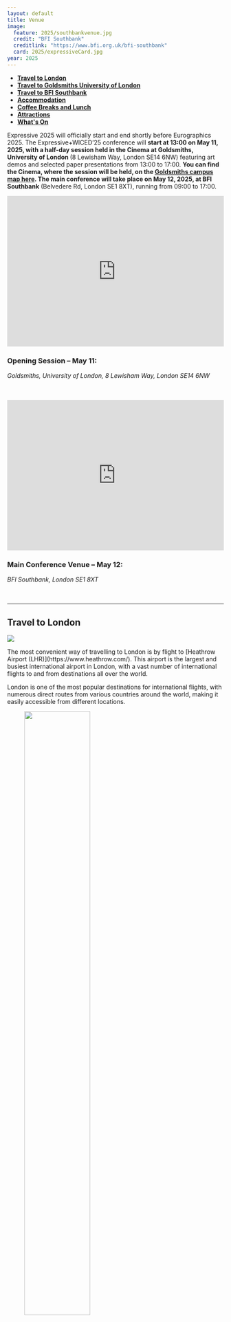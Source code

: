 ```yaml
---
layout: default
title: Venue
image:
  feature: 2025/southbankvenue.jpg
  credit: "BFI Southbank"
  creditlink: "https://www.bfi.org.uk/bfi-southbank"
  card: 2025/expressiveCard.jpg
year: 2025
---
```


* **[Travel to London](#travel-to-london)**
* **[Travel to Goldsmiths University of London](#travel-to-goldsmiths-university-of-london)**
* **[Travel to BFI Southbank](#travel-to-bfi-southbank)**
* **[Accommodation](#accommodation)**
* **[Coffee Breaks and Lunch](#coffee-breaks-and-lunch)**
* **[Attractions](#attractions)**
* **[What's On](#whats-on)**

Expressive 2025 will officially start and end shortly before Eurographics 2025. The Expressive+WICED’25 conference will <b>start at 13:00 on May 11, 2025, with a half-day session held in the Cinema at Goldsmiths, University of London </b> (8 Lewisham Way, London SE14 6NW) featuring art demos and selected paper presentations from 13:00 to 17:00. <b> You can find the Cinema, where the session will be held, on the <a href="https://www.gold.ac.uk/campus-map/cinema/">Goldsmiths campus map here</a>. The main conference will take place on May 12, 2025, at BFI Southbank</b> (Belvedere Rd, London SE1 8XT), running from 09:00 to 17:00.
<div class="row">

<div class="col-7 col-sm-7 col-lg-7" markdown="1">

<iframe width="100%" height="350" frameborder="0" style="border:0" src="https://www.google.com/maps/embed?pb=!1m18!1m12!1m3!1d2485.1218758597!2d-0.0379919236448783!3d51.47427717180588!2m3!1f0!2f0!3f0!3m2!1i1024!2i768!4f13.1!3m3!1m2!1s0x487602f81f1bd2cf%3A0xeb2cff5d2300d7f8!2sGoldsmiths%2C%20University%20of%20London!5e0!3m2!1sen!2spt!4v1743410522609!5m2!1sen!2spt" allowfullscreen>
</iframe>

</div>

<h3>Opening Session – May 11:</h3>

<!-- <i><a href="https://www.coventgarden.com/listings/london-film-museum/">London Film Museum</a></i><br/> -->

<i>Goldsmiths, University of London, 8 Lewisham Way, London SE14 6NW<br/></i><br/><br/>

<!-- with the partial support of:

<i><a href="http://entimement.dibris.unige.it">EU Horizon 2020 FET PROACTIVE project EnTimeMent n.824160 (2019-2022)</a></i><br/><br/>

<img src="/img/h2020_mod_01.png" width="25%" class="img-responsive pull-center"> -->

</div>

<div class="row">

<div class="col-7 col-sm-7 col-lg-7" markdown="1">

<iframe width="100%" height="350" frameborder="0" style="border:0" src="https://www.google.com/maps/embed?pb=!1m18!1m12!1m3!1d2483.343136911277!2d-0.11771348807949361!3d51.50692047169557!2m3!1f0!2f0!3f0!3m2!1i1024!2i768!4f13.1!3m3!1m2!1s0x487604b7e7c78711%3A0x3427f18d546137bd!2sBFI%20Southbank!5e0!3m2!1spt-PT!2spt!4v1742469914382!5m2!1spt-PT!2spt" allowfullscreen>
</iframe>

</div>

<h3>Main Conference Venue – May 12:</h3>

<!-- <i><a href="https://www.coventgarden.com/listings/london-film-museum/">London Film Museum</a></i><br/> -->

<i>BFI Southbank, London SE1 8XT<br/></i><br/><br/>

<!-- with the partial support of:

<i><a href="http://entimement.dibris.unige.it">EU Horizon 2020 FET PROACTIVE project EnTimeMent n.824160 (2019-2022)</a></i><br/><br/>

<img src="/img/h2020_mod_01.png" width="25%" class="img-responsive pull-center"> -->

</div>

---
## Travel to London

<div class="row">

<div class="col-3 col-sm-3 col-lg-3 top1">
  <p><img src="/img/2025/Airport.jpeg" class="img-responsive"></p>
</div>

<div class="col-8 col-sm-8 col-lg-8" markdown="1">
The most convenient way of travelling to London is by flight to [Heathrow Airport (LHR)](https://www.heathrow.com/). This airport is the largest and busiest international airport in London, with a vast number of international flights to and from destinations all over the world.
</div>

</div>

London is one of the most popular destinations for international flights, with numerous direct routes from various countries around the world, making it easily accessible from different locations.

<figure>
<img src="/img/2025/flying_connections.png" width="60%" class="img-responsive pull-center">
</figure>
---
## Travel to Goldsmiths University of London

To reach Goldsmiths, University of London (8 Lewisham Way, London SE14 6NW) from Heathrow Airport (LHR), you have several convenient options:

1. By Tube (London Underground):
    * Take the Piccadilly Line from Heathrow Airport towards Central London.
    * Change at Green Park to the Jubilee Line and travel towards London Bridge.
    * At London Bridge, switch to National Rail services and take a train to New Cross Gate or New Cross Station (both are within walking distance of Goldsmiths).
The total journey takes approximately 60-70 minutes.

2. By Train:
    * Take the Heathrow Express from Heathrow Airport to Paddington Station (15 minutes).
    * From Paddington, take the Bakerloo Line (Underground) to Charing Cross.
    * From Charing Cross, take a National Rail train to New Cross Station.
Walk to Goldsmiths from New Cross (about 5 minutes). This option takes around 50-60 minutes.

3. By Taxi:
    * Taxis are available from Heathrow. 
The journey to Goldsmiths takes around 60-90 minutes, depending on traffic.

4. By Bus:
    * You can take the National Express or a local bus service from Heathrow to Central London.
    * From Central London, use the Tube or National Rail to reach New Cross Station.
    * Walk to Goldsmiths from there.

Each of these options provides a convenient way to travel from Heathrow Airport to Goldsmiths, University of London, with the Tube and train being the most cost-effective and a taxi being the most direct.

---
## Travel to BFI Southbank

To reach BFI Southbank (London SE1 8XT) from Heathrow Airport (LHR), you have several convenient options:

1. By Tube (London Underground):
    * Take the Piccadilly Line from Heathrow Airport towards Central London.
    * Change at Green Park to the Jubilee Line and travel towards Waterloo.
    * From Waterloo Station, it’s about a 5-minute walk to BFI Southbank.
This journey takes approximately 50-60 minutes.

2. By Train:
    * Take the Heathrow Express from Heathrow Airport to Paddington Station (15 minutes).
    * From Paddington, take the Bakerloo Line (Underground) to Waterloo.
    * Walk to BFI Southbank from Waterloo Station.
This option takes around 40-50 minutes.

3. By Taxi:
    * Taxis are available from Heathrow. 
The journey to BFI Southbank takes around 30-45 minutes, depending on traffic.

4. By Bus:
    * You can take the National Express or a local bus service from Heathrow to Central London, then use the Tube or a taxi to reach BFI Southbank.

Each of these options provides a convenient way to travel from Heathrow Airport to BFI Southbank, with the Tube being the most cost-effective and the taxi being the most direct.

---
## Accommodation


The conference venue  is close to a wide range of accommodation options, including hotels and bed & breakfasts. Attendees of Eurographics 2025 and co-located events are encouraged to use their preferred hotel booking platforms to secure the best rates.

Please note that London is a popular tourist destination in May, so we strongly advise booking your accommodation well in advance. If you encounter any difficulties in securing accommodation for the symposium, please feel free to contact the general chairs at [{{site.symposium[page.year].contact}}](mailto:{{site.symposium[page.year].contact}}).

---
<!-- ## Coffee Breaks and Lunch

Coffee and lunch breaks will be held at Santa Maria di Castello, which is a 1-minute walk (120m) from Casa Paganini.

<div class="row">
<figure class="col-4 col-sm-4 col-lg-4 top0">
<img src="/img/2019/cloister_garden_1.JPG" class="img-responsive img-thumbnail">
</figure>

<figure class="col-4 col-sm-4 col-lg-4 top0">
<img src="/img/2019/cloister_garden_2.JPG" class="img-responsive img-thumbnail">
</figure>

<figure class="col-4 col-sm-4 col-lg-4 top0">
<img src="/img/2019/cloister_garden_3.JPG" class="img-responsive img-thumbnail">
</figure>

<figure class="col-4 col-sm-4 col-lg-4 top0">
<img src="/img/2019/cloister_garden_4.JPG" class="img-responsive img-thumbnail">
</figure>

<figure class="col-4 col-sm-4 col-lg-4 top0">
<img src="/img/2019/cloister_garden_5.JPG" class="img-responsive img-thumbnail">
</figure>

<figure class="col-4 col-sm-4 col-lg-4 top0">
<img src="/img/2019/cloister_garden_6.JPG" class="img-responsive img-thumbnail">
<figcaption class="image-credit">Images copyright by Santa Maria di Castello.</figcaption>
</figure>
</div>

--- -->
## Attractions

<figure class="col-12 col-sm-12 col-lg-12 top0">
  <img src="/img/2025/london-attractions.webp" class="img-responsive img-thumbnail">
  <figcaption class="image-credit">Iconic London Attractions.</figcaption>
</figure>

__London__ , the capital of the United Kingdom, is a world-renowned city blending historic grandeur with modern culture. With its iconic landmarks, rich history, diverse neighborhoods, and thriving arts scene, London has something for everyone. From the majestic Buckingham Palace, the official residence of the British monarch, to the historic Tower of London, a UNESCO World Heritage Site home to the Crown Jewels, London’s attractions are endless.

A visit to the British Museum offers a journey through time with artifacts from around the world, while the Tate Modern showcases contemporary art in a unique riverside setting. The Houses of Parliament and the Big Ben clock tower are iconic symbols of British democracy, standing proudly along the River Thames. Meanwhile, Westminster Abbey is a must-see for its stunning Gothic architecture and its role in royal coronations and events.

Stroll through Hyde Park, one of the largest green spaces in London, or visit the vibrant Covent Garden, famous for its street performers, boutiques, and dining. The London Eye, offering panoramic views of the city’s skyline, is another favorite among tourists. For a deep dive into the cultural fabric of the city, explore the theaters of the West End or visit Shakespeare’s Globe Theatre for an authentic take on the playwright’s timeless works.

The multicultural essence of London is best experienced in neighborhoods such as Camden, with its famous market and lively alternative scene, and Notting Hill, known for its colorful houses and the annual Notting Hill Carnival. Don't forget to explore South Bank, home to cultural landmarks like the Southbank Centre, National Theatre, and BFI Film Institute.

Beyond the city center, attractions like the Royal Botanic Gardens at Kew offer a serene escape, and Greenwich is renowned for the Prime Meridian and the Cutty Sark ship.

External link(s):

  1. Official London Tourism Guide [LINK](https://www.visitlondon.com/)
  
  2. Visit London for Kids and Families. [LINK](https://www.visitlondon.com/things-to-do/family-activities)
  
  3. The Guardian’s Top Tips for Visiting London. [LINK](https://www.theguardian.com/travel/2018/mar/20/london-local-guide-10-top-tips)
  
  4. The History and Secrets of London’s Tower. [LINK](https://www.hrp.org.uk/tower-of-london/#gs.y7x3d5)
  
  5. West End Theatre Guide. [LINK](https://officiallondontheatre.com/)

---
## What's On

London is a vibrant city, and during your stay, you may experience some fantastic events!

Here are the main events in the calendar for May 2025 - find out more at [www.visitlondon.com](https://www.visitlondon.com/).

### The Chelsea Flower Show (May 20-24, 2025)

The world-famous Chelsea Flower Show, organized by the Royal Horticultural Society, is a celebration of garden design and horticultural innovation. Taking place in the grounds of the Royal Hospital Chelsea, the show features stunning gardens, floral displays, and exhibits from some of the best landscape architects and garden designers from around the world. It’s a must-visit for plant enthusiasts and those who appreciate beautiful outdoor spaces.

### London Craft Week (May 6-12, 2025)

This annual event celebrates British and international craftsmanship, with workshops, exhibitions, and demonstrations taking place across the city. From artisanal food and drink to fashion, textiles, and fine jewelry, London Craft Week showcases the skills and creativity of makers from around the world. Events are held at various venues, including galleries, workshops, and famous London landmarks.

### Covent Garden May Fayre and Puppet Festival (May 11, 2025)

Held in the charming Covent Garden Piazza, this festival celebrates the art of puppetry with performances, workshops, and stalls. It’s a fun, family-friendly event that brings to life the rich history of London’s traditional Punch and Judy shows, alongside contemporary puppet performances. The festival also features live music, street entertainment, and craft activities.

### Trooping the Colour (May 31, 2025)
An iconic annual event to celebrate the official birthday of the British monarch, Trooping the Colour is a magnificent military parade that takes place at Horse Guards Parade near Buckingham Palace. Featuring hundreds of soldiers, horses, and musicians, this colorful spectacle is a great way to experience British pageantry. The event includes a fly-past by the Royal Air Force, watched by the Royal Family from the balcony of Buckingham Palace.

For more events and updates, visit the official London tourism website!